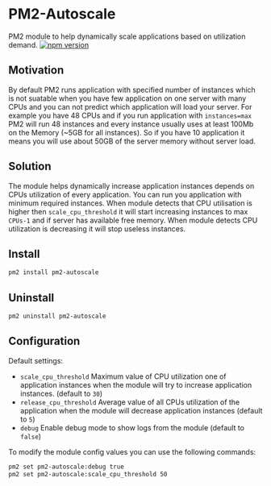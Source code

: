 # PM2-Autoscale

PM2 module to help dynamically scale applications based on utilization demand. [![npm version](https://badge.fury.io/js/pm2-autoscale.svg)](https://www.npmjs.com/package/pm2-autoscale)

## Motivation

By default PM2 runs application with specified number of instances which is not suatable when you have few application on one server with many CPUs and you can not predict which application will load your server. For example you have 48 CPUs and if you run application with `instances=max` PM2 will run 48 instances and every instance usually uses at least 100Mb on the Memory (~5GB for all instances). So if you have 10 application it means you will use about 50GB of the server memory without server load.

## Solution

The module helps dynamically increase application instances depends on CPUs utilization of every application. You can run you application with minimum required instances. When module detects that CPU utilisation is higher then `scale_cpu_threshold` it will start increasing instances to max `CPUs-1` and if server has available free memory. When module detects CPU utilization is decreasing it will stop useless instances.

## Install

```bash
pm2 install pm2-autoscale
```

## Uninstall

```bash
pm2 uninstall pm2-autoscale
```

## Configuration

Default settings:

-   `scale_cpu_threshold` Maximum value of CPU utilization one of application instances when the module will try to increase application instances. (default to `30`)
-   `release_cpu_threshold` Average value of all CPUs utilization of the application when the module will decrease application instances (default to `5`)
-   `debug` Enable debug mode to show logs from the module (default to `false`)

To modify the module config values you can use the following commands:

```bash
pm2 set pm2-autoscale:debug true
pm2 set pm2-autoscale:scale_cpu_threshold 50
```
